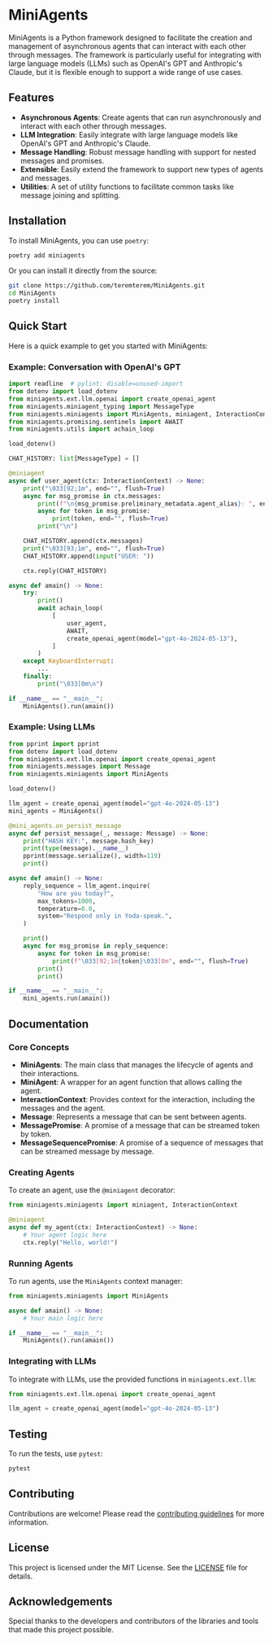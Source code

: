 # MiniAgents

MiniAgents is a Python framework designed to facilitate the creation and management of asynchronous agents that can interact with each other through messages. The framework is particularly useful for integrating with large language models (LLMs) such as OpenAI's GPT and Anthropic's Claude, but it is flexible enough to support a wide range of use cases.

## Features

- **Asynchronous Agents**: Create agents that can run asynchronously and interact with each other through messages.
- **LLM Integration**: Easily integrate with large language models like OpenAI's GPT and Anthropic's Claude.
- **Message Handling**: Robust message handling with support for nested messages and promises.
- **Extensible**: Easily extend the framework to support new types of agents and messages.
- **Utilities**: A set of utility functions to facilitate common tasks like message joining and splitting.

## Installation

To install MiniAgents, you can use `poetry`:

```bash
poetry add miniagents
```

Or you can install it directly from the source:

```bash
git clone https://github.com/teremterem/MiniAgents.git
cd MiniAgents
poetry install
```

## Quick Start

Here is a quick example to get you started with MiniAgents:

### Example: Conversation with OpenAI's GPT

```python
import readline  # pylint: disable=unused-import
from dotenv import load_dotenv
from miniagents.ext.llm.openai import create_openai_agent
from miniagents.miniagent_typing import MessageType
from miniagents.miniagents import MiniAgents, miniagent, InteractionContext
from miniagents.promising.sentinels import AWAIT
from miniagents.utils import achain_loop

load_dotenv()

CHAT_HISTORY: list[MessageType] = []

@miniagent
async def user_agent(ctx: InteractionContext) -> None:
    print("\033[92;1m", end="", flush=True)
    async for msg_promise in ctx.messages:
        print(f"\n{msg_promise.preliminary_metadata.agent_alias}: ", end="", flush=True)
        async for token in msg_promise:
            print(token, end="", flush=True)
        print("\n")

    CHAT_HISTORY.append(ctx.messages)
    print("\033[93;1m", end="", flush=True)
    CHAT_HISTORY.append(input("USER: "))

    ctx.reply(CHAT_HISTORY)

async def amain() -> None:
    try:
        print()
        await achain_loop(
            [
                user_agent,
                AWAIT,
                create_openai_agent(model="gpt-4o-2024-05-13"),
            ]
        )
    except KeyboardInterrupt:
        ...
    finally:
        print("\033[0m\n")

if __name__ == "__main__":
    MiniAgents().run(amain())
```

### Example: Using LLMs

```python
from pprint import pprint
from dotenv import load_dotenv
from miniagents.ext.llm.openai import create_openai_agent
from miniagents.messages import Message
from miniagents.miniagents import MiniAgents

load_dotenv()

llm_agent = create_openai_agent(model="gpt-4o-2024-05-13")
mini_agents = MiniAgents()

@mini_agents.on_persist_message
async def persist_message(_, message: Message) -> None:
    print("HASH KEY:", message.hash_key)
    print(type(message).__name__)
    pprint(message.serialize(), width=119)
    print()

async def amain() -> None:
    reply_sequence = llm_agent.inquire(
        "How are you today?",
        max_tokens=1000,
        temperature=0.0,
        system="Respond only in Yoda-speak.",
    )

    print()
    async for msg_promise in reply_sequence:
        async for token in msg_promise:
            print(f"\033[92;1m{token}\033[0m", end="", flush=True)
        print()
        print()

if __name__ == "__main__":
    mini_agents.run(amain())
```

## Documentation

### Core Concepts

- **MiniAgents**: The main class that manages the lifecycle of agents and their interactions.
- **MiniAgent**: A wrapper for an agent function that allows calling the agent.
- **InteractionContext**: Provides context for the interaction, including the messages and the agent.
- **Message**: Represents a message that can be sent between agents.
- **MessagePromise**: A promise of a message that can be streamed token by token.
- **MessageSequencePromise**: A promise of a sequence of messages that can be streamed message by message.

### Creating Agents

To create an agent, use the `@miniagent` decorator:

```python
from miniagents.miniagents import miniagent, InteractionContext

@miniagent
async def my_agent(ctx: InteractionContext) -> None:
    # Your agent logic here
    ctx.reply("Hello, world!")
```

### Running Agents

To run agents, use the `MiniAgents` context manager:

```python
from miniagents.miniagents import MiniAgents

async def amain() -> None:
    # Your main logic here

if __name__ == "__main__":
    MiniAgents().run(amain())
```

### Integrating with LLMs

To integrate with LLMs, use the provided functions in `miniagents.ext.llm`:

```python
from miniagents.ext.llm.openai import create_openai_agent

llm_agent = create_openai_agent(model="gpt-4o-2024-05-13")
```

## Testing

To run the tests, use `pytest`:

```bash
pytest
```

## Contributing

Contributions are welcome! Please read the [contributing guidelines](CONTRIBUTING.md) for more information.

## License

This project is licensed under the MIT License. See the [LICENSE](LICENSE) file for details.

## Acknowledgements

Special thanks to the developers and contributors of the libraries and tools that made this project possible.
